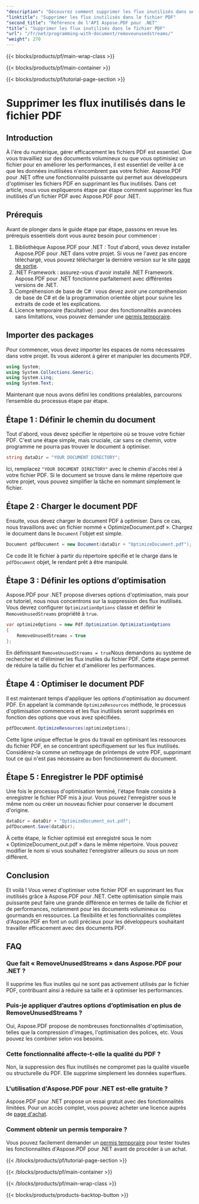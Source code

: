 ```yaml
---
"description": "Découvrez comment supprimer les flux inutilisés dans un fichier PDF à l’aide d’Aspose.PDF pour .NET pour optimiser la taille et les performances du fichier."
"linktitle": "Supprimer les flux inutilisés dans le fichier PDF"
"second_title": "Référence de l'API Aspose.PDF pour .NET"
"title": "Supprimer les flux inutilisés dans le fichier PDF"
"url": "/fr/net/programming-with-document/removeunusedstreams/"
"weight": 270
---
```


{{< blocks/products/pf/main-wrap-class >}}

{{< blocks/products/pf/main-container >}}

{{< blocks/products/pf/tutorial-page-section >}}

# Supprimer les flux inutilisés dans le fichier PDF

## Introduction

À l'ère du numérique, gérer efficacement les fichiers PDF est essentiel. Que vous travailliez sur des documents volumineux ou que vous optimisiez un fichier pour en améliorer les performances, il est essentiel de veiller à ce que les données inutilisées n'encombrent pas votre fichier. Aspose.PDF pour .NET offre une fonctionnalité puissante qui permet aux développeurs d'optimiser les fichiers PDF en supprimant les flux inutilisés. Dans cet article, nous vous expliquerons étape par étape comment supprimer les flux inutilisés d'un fichier PDF avec Aspose.PDF pour .NET.

## Prérequis

Avant de plonger dans le guide étape par étape, passons en revue les prérequis essentiels dont vous aurez besoin pour commencer :

1. Bibliothèque Aspose.PDF pour .NET : Tout d'abord, vous devez installer Aspose.PDF pour .NET dans votre projet. Si vous ne l'avez pas encore téléchargé, vous pouvez télécharger la dernière version sur le site [page de sortie](https://releases.aspose.com/pdf/net/).
2. .NET Framework : assurez-vous d'avoir installé .NET Framework. Aspose.PDF pour .NET fonctionne parfaitement avec différentes versions de .NET.
3. Compréhension de base de C# : vous devez avoir une compréhension de base de C# et de la programmation orientée objet pour suivre les extraits de code et les explications.
4. Licence temporaire (facultative) : pour des fonctionnalités avancées sans limitations, vous pouvez demander une [permis temporaire](https://purchase.aspose.com/temporary-license/).


## Importer des packages

Pour commencer, vous devez importer les espaces de noms nécessaires dans votre projet. Ils vous aideront à gérer et manipuler les documents PDF.

```csharp
using System;
using System.Collections.Generic;
using System.Linq;
using System.Text;
```

Maintenant que nous avons défini les conditions préalables, parcourons l’ensemble du processus étape par étape.

## Étape 1 : Définir le chemin du document

Tout d'abord, vous devez spécifier le répertoire où se trouve votre fichier PDF. C'est une étape simple, mais cruciale, car sans ce chemin, votre programme ne pourra pas trouver le document à optimiser.

```csharp
string dataDir = "YOUR DOCUMENT DIRECTORY";
```

Ici, remplacez `"YOUR DOCUMENT DIRECTORY"` avec le chemin d'accès réel à votre fichier PDF. Si le document se trouve dans le même répertoire que votre projet, vous pouvez simplifier la tâche en nommant simplement le fichier.

## Étape 2 : Charger le document PDF

Ensuite, vous devez charger le document PDF à optimiser. Dans ce cas, nous travaillons avec un fichier nommé « OptimizeDocument.pdf ». Chargez le document dans le `Document` l'objet est simple.

```csharp
Document pdfDocument = new Document(dataDir + "OptimizeDocument.pdf");
```

Ce code lit le fichier à partir du répertoire spécifié et le charge dans le `pdfDocument` objet, le rendant prêt à être manipulé.

## Étape 3 : Définir les options d’optimisation

Aspose.PDF pour .NET propose diverses options d'optimisation, mais pour ce tutoriel, nous nous concentrons sur la suppression des flux inutilisés. Vous devrez configurer `OptimizationOptions` classe et définir le `RemoveUnusedStreams` propriété à `true`.

```csharp
var optimizeOptions = new Pdf.Optimization.OptimizationOptions
{
    RemoveUnusedStreams = true
};
```

En définissant `RemoveUnusedStreams = true`Nous demandons au système de rechercher et d'éliminer les flux inutiles du fichier PDF. Cette étape permet de réduire la taille du fichier et d'améliorer les performances.

## Étape 4 : Optimiser le document PDF

Il est maintenant temps d'appliquer les options d'optimisation au document PDF. En appelant la commande `OptimizeResources` méthode, le processus d'optimisation commencera et les flux inutilisés seront supprimés en fonction des options que vous avez spécifiées.

```csharp
pdfDocument.OptimizeResources(optimizeOptions);
```

Cette ligne unique effectue le gros du travail en optimisant les ressources du fichier PDF, en se concentrant spécifiquement sur les flux inutilisés. Considérez-la comme un nettoyage de printemps de votre PDF, supprimant tout ce qui n'est pas nécessaire au bon fonctionnement du document.

## Étape 5 : Enregistrer le PDF optimisé

Une fois le processus d'optimisation terminé, l'étape finale consiste à enregistrer le fichier PDF mis à jour. Vous pouvez l'enregistrer sous le même nom ou créer un nouveau fichier pour conserver le document d'origine.

```csharp
dataDir = dataDir + "OptimizeDocument_out.pdf";
pdfDocument.Save(dataDir);
```

À cette étape, le fichier optimisé est enregistré sous le nom « OptimizeDocument_out.pdf » dans le même répertoire. Vous pouvez modifier le nom si vous souhaitez l'enregistrer ailleurs ou sous un nom différent.

## Conclusion

Et voilà ! Vous venez d'optimiser votre fichier PDF en supprimant les flux inutilisés grâce à Aspose.PDF pour .NET. Cette optimisation simple mais puissante peut faire une grande différence en termes de taille de fichier et de performances, notamment pour les documents volumineux ou gourmands en ressources. La flexibilité et les fonctionnalités complètes d'Aspose.PDF en font un outil précieux pour les développeurs souhaitant travailler efficacement avec des documents PDF.

## FAQ

### Que fait « RemoveUnusedStreams » dans Aspose.PDF pour .NET ?
Il supprime les flux inutiles qui ne sont pas activement utilisés par le fichier PDF, contribuant ainsi à réduire sa taille et à optimiser les performances.

### Puis-je appliquer d’autres options d’optimisation en plus de RemoveUnusedStreams ?
Oui, Aspose.PDF propose de nombreuses fonctionnalités d'optimisation, telles que la compression d'images, l'optimisation des polices, etc. Vous pouvez les combiner selon vos besoins.

### Cette fonctionnalité affecte-t-elle la qualité du PDF ?
Non, la suppression des flux inutilisés ne compromet pas la qualité visuelle ou structurelle du PDF. Elle supprime simplement les données superflues.

### L'utilisation d'Aspose.PDF pour .NET est-elle gratuite ?
Aspose.PDF pour .NET propose un essai gratuit avec des fonctionnalités limitées. Pour un accès complet, vous pouvez acheter une licence auprès de [page d'achat](https://purchase.aspose.com/buy).

### Comment obtenir un permis temporaire ?
Vous pouvez facilement demander un [permis temporaire](https://purchase.aspose.com/temporary-license/) pour tester toutes les fonctionnalités d'Aspose.PDF pour .NET avant de procéder à un achat.

{{< /blocks/products/pf/tutorial-page-section >}}

{{< /blocks/products/pf/main-container >}}

{{< /blocks/products/pf/main-wrap-class >}}

{{< blocks/products/products-backtop-button >}}